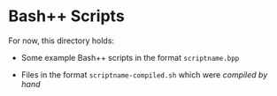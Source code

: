 # Bash++ Scripts

For now, this directory holds:

 - Some example Bash++ scripts in the format `scriptname.bpp`

 - Files in the format `scriptname-compiled.sh` which were *compiled by hand*
